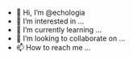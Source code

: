 - 👋 Hi, I’m @echologia
- 👀 I’m interested in ...
- 🌱 I’m currently learning ...
- 💞️ I’m looking to collaborate on ...
- 📫 How to reach me ...

<!---
echologia/echologia is a ✨ special ✨ repository because its `README.md` (this file) appears on your GitHub profile.
You can click the Preview link to take a look at your changes.
--->

